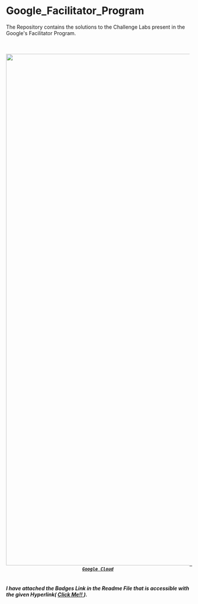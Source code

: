 # Google_Facilitator_Program
The Repository contains the solutions to the Challenge Labs present in the Google's Facilitator Program.
<br>
<h5 align="center">
  <code>
    <a href="https://www.cloudskillsboost.google/public_profiles/fcac9c78-30f6-4364-a98c-8302db27e391" title="Google Cloud"><img width="1400"
         src ="https://storage.googleapis.com/gweb-uniblog-publish-prod/images/BlogHeader_Set2_D.max-1000x1000.png"> Google Cloud</a>
      </code>
</h5>

<h5> I have attached the Badges Link in the Readme File that is accessible with the given Hyperlink( <a href="https://www.cloudskillsboost.google/public_profiles/fcac9c78-30f6-4364-a98c-8302db27e391" title="Google Cloud"> Click Me!! </a>). </h5>
